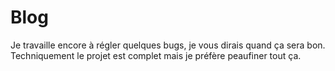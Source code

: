 # Blog

Je travaille encore à régler quelques bugs, je vous dirais quand ça sera bon.  
Techniquement le projet est complet mais je préfère peaufiner tout ça.